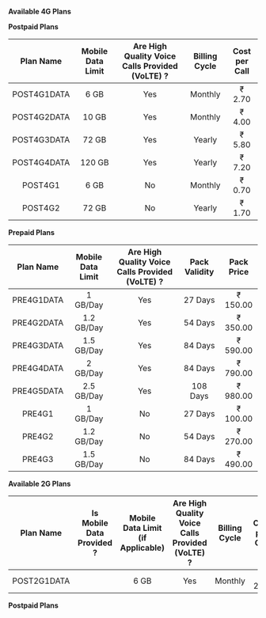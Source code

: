 **Available 4G Plans**

**Postpaid Plans**

| Plan Name | Mobile Data Limit | Are High Quality Voice Calls Provided (VoLTE) ? | Billing Cycle | Cost per Call |
|:---:|:---:|:---:|:---:|:---:|
| POST4G1DATA | 6 GB | Yes | Monthly | ₹ 2.70 |
| POST4G2DATA | 10 GB | Yes | Monthly | ₹ 4.00 |
| POST4G3DATA | 72 GB | Yes | Yearly | ₹ 5.80 |
| POST4G4DATA | 120 GB | Yes | Yearly | ₹ 7.20 |
| POST4G1 | 6 GB | No | Monthly | ₹ 0.70 |
| POST4G2 | 72 GB | No | Yearly | ₹ 1.70 |

**Prepaid Plans**

| Plan Name | Mobile Data Limit | Are High Quality Voice Calls Provided (VoLTE) ? | Pack Validity | Pack Price |
|:---:|:---:|:---:|:---:|:---:|
| PRE4G1DATA | 1 GB/Day | Yes | 27 Days | ₹ 150.00 |
| PRE4G2DATA | 1.2 GB/Day | Yes | 54 Days | ₹ 350.00 |
| PRE4G3DATA | 1.5 GB/Day | Yes | 84 Days | ₹ 590.00 |
| PRE4G4DATA | 2 GB/Day | Yes | 84 Days | ₹ 790.00 |
| PRE4G5DATA | 2.5 GB/Day | Yes | 108 Days | ₹ 980.00 |
| PRE4G1 | 1 GB/Day | No | 27 Days | ₹ 100.00 |
| PRE4G2 | 1.2 GB/Day | No | 54 Days | ₹ 270.00 |
| PRE4G3 | 1.5 GB/Day | No | 84 Days | ₹ 490.00 |

**Available 2G Plans**

| Plan Name | Is Mobile Data Provided ? | Mobile Data Limit (if Applicable) | Are High Quality Voice Calls Provided (VoLTE) ? | Billing Cycle | Cost per Call |
|:---:|:---:|:---:|:---:|:---:|:---:|
| POST2G1DATA |  | 6 GB | Yes | Monthly | ₹ 2.70 |

**Postpaid Plans**
